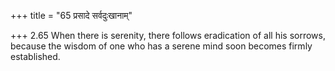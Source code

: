 +++
title = "65 प्रसादे सर्वदुःखानाम्"

+++
2.65 When there is serenity, there follows eradication of all his
sorrows, because the wisdom of one who has a serene mind soon becomes
firmly established.
